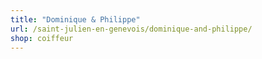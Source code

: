 ```yaml
---
title: "Dominique & Philippe"
url: /saint-julien-en-genevois/dominique-and-philippe/
shop: coiffeur
---
```

